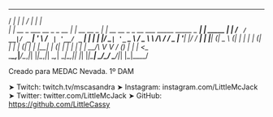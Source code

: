    _____                          _              _____                                         _        
  / ____|                        | |            / ____|                                       | |       
 | |     __ _ ___  __ _ _ __   __| |_ __ __ _  | |  __  __ _ _ __ ___   _____      _____  _ __| | _____ 
 | |    / _` / __|/ _` | '_ \ / _` | '__/ _` | | | |_ |/ _` | '_ ` _ \ / _ \ \ /\ / / _ \| '__| |/ / __|
 | |___| (_| \__ \ (_| | | | | (_| | | | (_| | | |__| | (_| | | | | | |  __/\ V  V / (_) | |  |   <\__ \
  \_____\__,_|___/\__,_|_| |_|\__,_|_|  \__,_|  \_____|\__,_|_| |_| |_|\___| \_/\_/ \___/|_|  |_|\_\___/
                                                                                                        

                  
Creado para MEDAC Nevada. 1º DAM
                                                                                     

➤ Twitch: twitch.tv/mscasandra
➤ Instagram: instagram.com/LittleMcJack
➤ Twitter: twitter.com/LittleMcJack
➤ GitHub: https://github.com/LittleCassy
